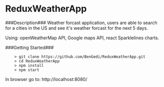 # ReduxWeatherApp

###Description###
Weather forcast application, users are able to search for a cities in the US and see it's weather forcast for the next 5 days.

Using: openWeatherMap API, Google maps API, react Sparklelines charts.

###Getting Started###

```
	> git clone https://github.com/BenGedi/ReduxWeatherApp.git
	> cd ReduxWeatherApp
	> npm install
	> npm start
```
In browser go to: http://localhost:8080/
